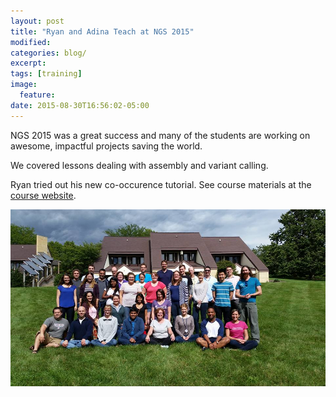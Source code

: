 ```yaml
---
layout: post
title: "Ryan and Adina Teach at NGS 2015"
modified:
categories: blog/
excerpt:
tags: [training]
image:
  feature:
date: 2015-08-30T16:56:02-05:00
---
```


NGS 2015 was a great success and many of the students are working on awesome, impactful projects saving the world.  

We covered lessons dealing with assembly and variant calling.  

Ryan tried out his new co-occurence tutorial.  See course materials at the [course website](http://angus.readthedocs.org/en/2015/).

![alt](https://raw.githubusercontent.com/germs-lab/germs-lab.github.com/master/images/ngs-2015.jpg)




